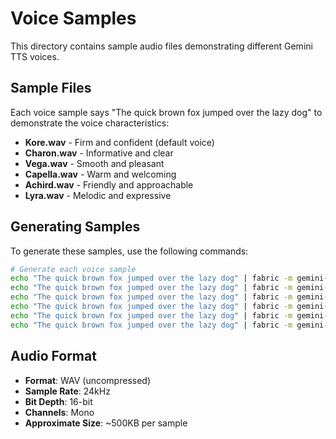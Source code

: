 # Voice Samples

This directory contains sample audio files demonstrating different Gemini TTS voices.

## Sample Files

Each voice sample says "The quick brown fox jumped over the lazy dog" to demonstrate the voice characteristics:

- **Kore.wav** - Firm and confident (default voice)
- **Charon.wav** - Informative and clear
- **Vega.wav** - Smooth and pleasant
- **Capella.wav** - Warm and welcoming
- **Achird.wav** - Friendly and approachable
- **Lyra.wav** - Melodic and expressive

## Generating Samples

To generate these samples, use the following commands:

```bash
# Generate each voice sample
echo "The quick brown fox jumped over the lazy dog" | fabric -m gemini-2.5-flash-preview-tts --voice Kore -o docs/voices/Kore.wav
echo "The quick brown fox jumped over the lazy dog" | fabric -m gemini-2.5-flash-preview-tts --voice Charon -o docs/voices/Charon.wav
echo "The quick brown fox jumped over the lazy dog" | fabric -m gemini-2.5-flash-preview-tts --voice Vega -o docs/voices/Vega.wav
echo "The quick brown fox jumped over the lazy dog" | fabric -m gemini-2.5-flash-preview-tts --voice Capella -o docs/voices/Capella.wav
echo "The quick brown fox jumped over the lazy dog" | fabric -m gemini-2.5-flash-preview-tts --voice Achird -o docs/voices/Achird.wav
echo "The quick brown fox jumped over the lazy dog" | fabric -m gemini-2.5-flash-preview-tts --voice Lyra -o docs/voices/Lyra.wav
```

## Audio Format

- **Format**: WAV (uncompressed)
- **Sample Rate**: 24kHz
- **Bit Depth**: 16-bit
- **Channels**: Mono
- **Approximate Size**: ~500KB per sample
